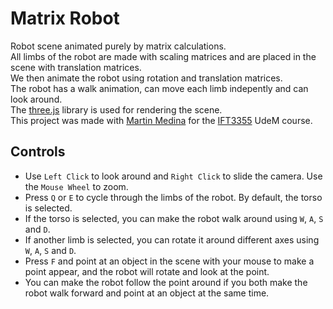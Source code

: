 # Matrix Robot
Robot scene animated purely by matrix calculations.  
All limbs of the robot are made with scaling matrices and are placed in the scene with translation matrices.  
We then animate the robot using rotation and translation matrices.  
The robot has a walk animation, can move each limb indepently and can look around.  
The [three.js](https://threejs.org/) library is used for rendering the scene.  
This project was made with [Martin Medina](https://github.com/medinammartin3) for the [IFT3355](https://admission.umontreal.ca/cours-et-horaires/cours/ift-3355/) UdeM course.  

## Controls
- Use `Left Click` to look around and `Right Click` to slide the camera. Use the `Mouse Wheel` to zoom.
- Press `Q` or `E` to cycle through the limbs of the robot. By default, the torso is selected.  
- If the torso is selected, you can make the robot walk around using `W`, `A`, `S` and `D`.  
- If another limb is selected, you can rotate it around different axes using `W`, `A`, `S` and `D`.  
- Press `F` and point at an object in the scene with your mouse to make a point appear, and the robot will rotate and look at the point.  
- You can make the robot follow the point around if you both make the robot walk forward and point at an object at the same time. 
